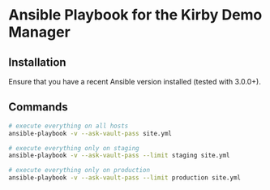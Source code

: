 # Ansible Playbook for the Kirby Demo Manager

## Installation

Ensure that you have a recent Ansible version installed (tested with 3.0.0+).

## Commands

```sh
# execute everything on all hosts
ansible-playbook -v --ask-vault-pass site.yml

# execute everything only on staging
ansible-playbook -v --ask-vault-pass --limit staging site.yml

# execute everything only on production
ansible-playbook -v --ask-vault-pass --limit production site.yml
```
